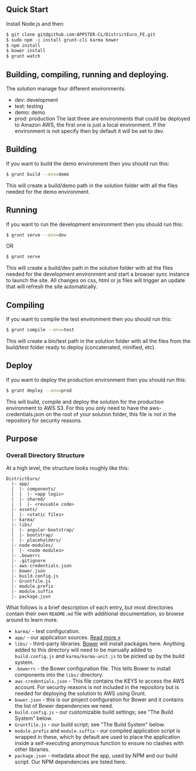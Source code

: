 ## Quick Start

Install Node.js and then:

```sh
$ git clone git@github.com:APPSTER-CL/DistrictEuro_FE.git
$ sudo npm -g install grunt-cli karma bower
$ npm install
$ bower install
$ grunt watch
```
## Building, compiling, running and deploying.

The solution manage four different environments:
- dev: development
- test: testing
- demo: demo
- prod: production
The last three are environments that could be deployed to Amazon AWS, the first one
is just a local environment. If the environment is not specify then by default it will
be set to dev.

## Building

If you want to build the demo environment then you should run this:

```sh
$ grunt build --env=demo
```

This will create a build/demo path in the solution folder with all the files needed
for the demo environment.

## Running

If you want to run the development environment then you should run this:

```sh
$ grunt serve --env=dev
```

OR

```sh
$ grunt serve
```

This will create a build/dev path in the solution folder with all the files needed
for the development environment and start a browser sync instance to launch the site.
All changes on css, html or js files will trigger an update that will refresh the
site automatically.

## Compiling

If you want to compile the test environment then you should run this:

```sh
$ grunt compile --env=test
```

This will create a bin/test path in the solution folder with all the files from the
build/test folder ready to deploy (concatenated, minified, etc).

## Deploy

If you want to deploy the production environment then you should run this:

```sh
$ grunt deploy --env=prod
```

This will build, compile and deploy the solution for the production environment to AWS S3.
For this you only need to have the aws-credentials.json on the root of your solution folder,
this file is not in the repository for security reasons.

## Purpose

### Overall Directory Structure

At a high level, the structure looks roughly like this:

```
DistrictEuro/
  |- app/
  |  |- components/
  |  |  |- <app logic>
  |  |- shared/
  |  |  |- <reusable code>
  |- assets/
  |  |- <static files>
  |- karma/
  |- libs/
  |  |- angular-bootstrap/
  |  |- bootstrap/
  |  |- placeholders/
  |- node-modules/
  |  |- <node modules>
  |- .bowerrc
  |- .gitignore
  |- aws-credentials.json
  |- bower.json
  |- build.config.js
  |- Gruntfile.js
  |- module.prefix
  |- module.suffix
  |- package.json
```

What follows is a brief description of each entry, but most directories contain
their own `README.md` file with additional documentation, so browse around to
learn more.

- `karma/` - test configuration.
- `app/` - our application sources. [Read more &raquo;](app/README.md)
- `libs/` - third-party libraries. [Bower](http://bower.io) will install
  packages here. Anything added to this directory will need to be manually added
  to `build.config.js` and `karma/karma-unit.js` to be picked up by the build
  system.
- `.bowerrc` - the Bower configuration file. This tells Bower to install
  components into the `libs/` directory.
- `aws-credentials.json` - This file contains the KEYS to access the AWS account.
  For security reasons is not included in the repository but is needed for deploying
  the solution to AWS using Grunt.
- `bower.json` - this is our project configuration for Bower and it contains the
  list of Bower dependencies we need.
- `build.config.js` - our customizable build settings; see "The Build System"
  below.
- `Gruntfile.js` - our build script; see "The Build System" below.
- `module.prefix` and `module.suffix` - our compiled application script is
  wrapped in these, which by default are used to place the application inside a
  self-executing anonymous function to ensure no clashes with other libraries.
- `package.json` - metadata about the app, used by NPM and our build script. Our
  NPM dependencies are listed here.
